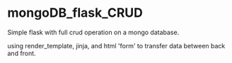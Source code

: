 # mongoDB_flask_CRUD 
Simple flask with full crud operation on a mongo database.

using render_template, jinja, and html 'form' to transfer data between back and front.